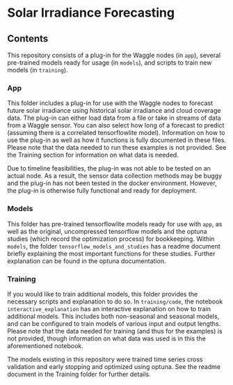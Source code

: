 # Solar Irradiance Forecasting

## Contents

This repository consists of a plug-in for the Waggle nodes (in ```app```), several pre-trained models ready for usage (in ```models```), and scripts to train new models (in ```training```).

### App

This folder includes a plug-in for use with the Waggle nodes to forecast future solar irradiance using historical solar irradiance and cloud coverage data. The plug-in can either load data from a file or take in streams of data from a Waggle sensor. You can also select how long of a forecast to predict (assuming there is a correlated tensorflowlite model). Information on how to use the plug-in as well as how it functions is fully documented in these files. Please note that the data needed to run these examples is not provided. See the Training section for information on what data is needed.

Due to timeline feasibilities, the plug-in was not able to be tested on an actual node. As a result, the sensor data collection methods may be buggy and the plug-in has not been tested in the docker environment. However, the plug-in is otherwise fully functional and ready for deployment.

### Models

This folder has pre-trained tensorflowlite models ready for use with ```app```, as well as the original, uncompressed tensorflow models and the optuna studies (which record the optimization process) for bookkeeping. Within ```models```, the folder ```tensorflow_models_and_studies``` has a readme document briefly explaining the most important functions for these studies. Further explanation can be found in the optuna documentation.

### Training

If you would like to train additional models, this folder provides the necessary scripts and explanation to do so. In ```training/code```, the notebook ```interactive_explanation``` has an interactive explanation on how to train additional models. This includes both non-seasonal and seasonal models, and can be configured to train models of various input and output lengths. Please note that the data needed for training (and thus for the examples) is not provided, though information on what data was used is in this the aforementioned notebook.

The models existing in this repository were trained time series cross validation and early stopping and optimized using optuna. See the readme document in the Training folder for further details.